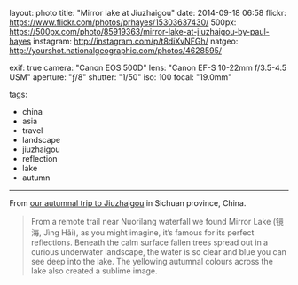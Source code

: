 layout: photo
title: "Mirror lake at Jiuzhaigou"
date: 2014-09-18 06:58
flickr: https://www.flickr.com/photos/prhayes/15303637430/
500px: https://500px.com/photo/85919363/mirror-lake-at-jiuzhaigou-by-paul-hayes
instagram: http://instagram.com/p/t8diXvNFGh/
natgeo: http://yourshot.nationalgeographic.com/photos/4628595/

exif: true
camera: "Canon EOS 500D"
lens: "Canon EF-S 10-22mm f/3.5-4.5 USM"
aperture: "ƒ/8"
shutter: "1/50"
iso: 100
focal: "19.0mm"

tags:
  - china
  - asia
  - travel
  - landscape
  - jiuzhaigou
  - reflection
  - lake
  - autumn
---

From [our autumnal trip to Jiuzhaigou](http://sam-and-paul.com/2014/09/jiuzhaigou-huanglong-china/2/) in Sichuan province, China.

> From a remote trail near Nuorilang waterfall we found Mirror Lake (镜海, Jìng Hǎi), as you might imagine, it’s famous for its perfect reflections. Beneath the calm surface fallen trees spread out in a curious underwater landscape, the water is so clear and blue you can see deep into the lake. The yellowing autumnal colours across the lake also created a sublime image.
